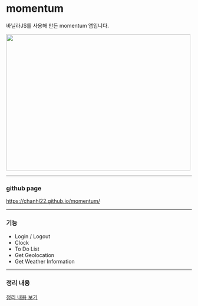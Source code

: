 # momentum
바닐라JS를 사용해 만든 momentum 앱입니다.  
  
<img src="https://user-images.githubusercontent.com/77683221/147422196-5ae83b8e-1862-4344-ba44-cb0afc07c326.png"  width="500" height="370">

  
---
  
### github page
https://chanhl22.github.io/momentum/
  
---
   
### 기능
* Login / Logout
* Clock
* To Do List
* Get Geolocation
* Get Weather Information
   
---
  
### 정리 내용
  
[정리 내용 보기](https://near-apparatus-275.notion.site/Momentum-bbffaf86222844a9afb6a803dac63d4b)